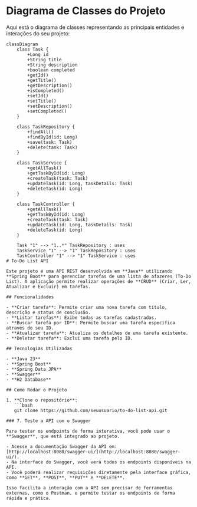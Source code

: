 # Diagrama de Classes do Projeto

Aqui está o diagrama de classes representando as principais entidades e interações do seu projeto:

```mermaid
classDiagram
    class Task {
        +Long id
        +String title
        +String description
        +boolean completed
        +getId()
        +getTitle()
        +getDescription()
        +isCompleted()
        +setId()
        +setTitle()
        +setDescription()
        +setCompleted()
    }

    class TaskRepository {
        +findAll()
        +findById(id: Long)
        +save(task: Task)
        +delete(task: Task)
    }

    class TaskService {
        +getAllTask()
        +getTaskById(id: Long)
        +createTask(task: Task)
        +updateTask(id: Long, taskDetails: Task)
        +deleteTask(id: Long)
    }

    class TaskController {
        +getAllTask()
        +getTaskById(id: Long)
        +createTask(task: Task)
        +updateTask(id: Long, taskDetails: Task)
        +deleteTask(id: Long)
    }

    Task "1" --> "1..*" TaskRepository : uses
    TaskService "1" --> "1" TaskRepository : uses
    TaskController "1" --> "1" TaskService : uses
# To-Do List API

Este projeto é uma API REST desenvolvida em **Java** utilizando **Spring Boot** para gerenciar tarefas de uma lista de afazeres (To-Do List). A aplicação permite realizar operações de **CRUD** (Criar, Ler, Atualizar e Excluir) em tarefas.

## Funcionalidades

- **Criar tarefa**: Permite criar uma nova tarefa com título, descrição e status de conclusão.
- **Listar tarefas**: Exibe todas as tarefas cadastradas.
- **Buscar tarefa por ID**: Permite buscar uma tarefa específica através do seu ID.
- **Atualizar tarefa**: Atualiza os detalhes de uma tarefa existente.
- **Deletar tarefa**: Exclui uma tarefa pelo ID.

## Tecnologias Utilizadas

- **Java 23**
- **Spring Boot**
- **Spring Data JPA**
- **Swagger** 
- **H2 Database** 

## Como Rodar o Projeto

1. **Clone o repositório**:
   ```bash
   git clone https://github.com/seuusuario/to-do-list-api.git

### 7. Teste a API com o Swagger

Para testar os endpoints de forma interativa, você pode usar o **Swagger**, que está integrado ao projeto.

- Acesse a documentação Swagger da API em: [http://localhost:8080/swagger-ui/](http://localhost:8080/swagger-ui/).
- Na interface do Swagger, você verá todos os endpoints disponíveis na API.
- Você poderá realizar requisições diretamente pela interface gráfica, como **GET**, **POST**, **PUT** e **DELETE**.

Isso facilita a interação com a API sem precisar de ferramentas externas, como o Postman, e permite testar os endpoints de forma rápida e prática.

